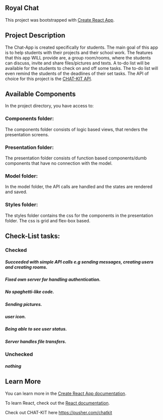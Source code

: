 ## Royal Chat
This project was bootstrapped with [Create React App](https://github.com/facebook/create-react-app).

## Project Description

The Chat-App is created specifically for students. The main goal of this app is to help students with their projects and their school work. The features that this app WILL provide are, a group room/rooms, where the students can discuss, invite and share files/pictures and texts. A to-do list will be available for the students to check on and off some tasks. The to-do list will even remind the students of the deadlines of their set tasks. 
The API of choice for this project is the [CHAT-KIT API](https://pusher.com/chatkit).

## Available Components

In the project directory, you have access to:

### Components folder:

The components folder consists of logic based views, that renders the presentation screens.

### Presentation folder:

The presentation folder consists of function based components/dumb components that have no connection with the model.

### Model folder:

In the model folder, the API calls are handled and the states are rendered and saved.

### Styles folder:

The styles folder contains the css for the components in the presentation folder. The css is grid and flex-box based.

## Check-List tasks:

### Checked
##### Succeeded with simple API calls e.g sending messages, creating users and creating rooms.
##### Fixed own server for handling authentication.
##### No spaghetti-like code.
##### Sending pictures.
##### user icon.
##### Being able to see user status.
##### Server handles file transfers.

### Unchecked
##### nothing

## Learn More

You can learn more in the [Create React App documentation](https://facebook.github.io/create-react-app/docs/getting-started).

To learn React, check out the [React documentation](https://reactjs.org/).

Check out CHAT-KIT here https://pusher.com/chatkit
